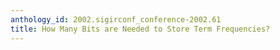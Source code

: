 ```yaml
---
anthology_id: 2002.sigirconf_conference-2002.61
title: How Many Bits are Needed to Store Term Frequencies?
---
```

